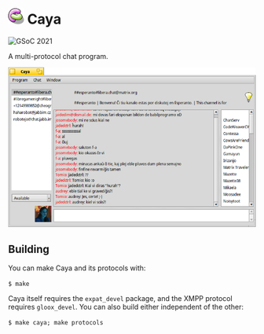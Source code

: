 # ![Icon](data/icons/Caya.png) Caya
![GSoC 2021](https://img.shields.io/badge/GSoC-2021-green.svg)

A multi-protocol chat program.

![Screenshot](data/screenshots/update-1.png)

## Building
You can make Caya and its protocols with:

`$ make`

Caya itself requires the `expat_devel` package, and the XMPP protocol requires
`gloox_devel`. You can also build either independent of the other:

`$ make caya; make protocols`

